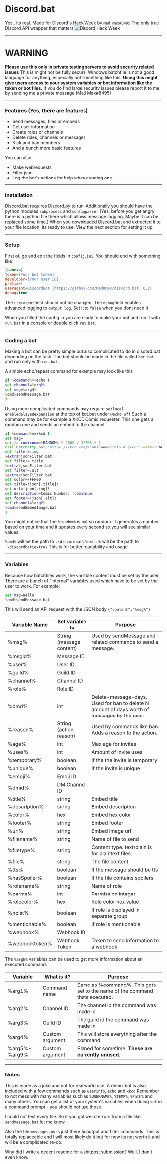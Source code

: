 # Discord.bat
Yes.. its real.
Made for Discord's Hack Week by `Mad Max#8495`
The only true Discord API wrapper that matters
![Discord Hack Week](https://cdn-images-1.medium.com/max/2560/1*lh6NS8hx0pu5mlZeSqnu5w.jpeg)

---
# WARNING
**Please use this only in private testing servers to avoid security related issues**
This is might not be fully secure. Windows batchfile is not a good language for anything, especially not something like this.
**Using this might give users access to your system variables or bot information like the token or bot files.**
If you do find large security issues please report it to me by sending me a private message (Mad Max#8495)

---
### Features (Yes, there are features)

- Send messages, files or embeds
- Get user information
- Create roles or channels 
- Delete roles, channels or messages
- Kick and ban members
- And a bunch more basic features

You can also:
  - Make webrequests
  - Filter json
  - Log the bot's actions for help when creating one
---
### Installation
Discord.bat requires [Discord.py](https://pypi.org/project/discord.py/) to run.
Additionally you should have the python modules `subprocess` and `configparser`
(Yes, before you get angry there is a python file there which allows message logging. Maybe it can be replaced some time.)
When you downloaded Discord.bat and extracted it to your file location, its ready to use. View the next section for setting it up.

---
### Setup
First of, go and edit the fields in `config.ini`. You should end with something like
```ini
[CONFIG]
token=[Your bot token]
developer=[Your user ID]
prefix=!
useragent=DiscordBot (https://github.com/Mad0Max/discord.bat, 0.2)
debug=true
```
The `useragent`field should not be changed.
The `debug`field enables advanced logging to `output.log`. Set it to `false` when you dont need it


When you filled the config in you are ready to make your bot and run it with `run.bat` in a console or double click `run.bat`.

---
### Coding a bot
Making a bot can be pretty simple but also complicated to do in discord.bat depending on the task.
The bot should be made in the file called `bot.bat` and run only with `run.bat`,

A simple echo/repeat command for example may look like this
```bat
if %command%==echo (
set channel=%arg2%
set msg=%arg4%
%cmd%sendMessage.bat
)
```


Using more complicated commands may require `setlocal enabledelayedexpansion` at the top of bot.bat under `@echo off`
Such a command may be for example a XKCD Comic requester. This one gets a random one and sends an embed to the channel
```bat
if %command%==xkcd (
set msg=
set /a comicnum=%RANDOM% * 2000 / 32768 + 1
call batchhttp.bat "https://xkcd.com/%comicnum%/info.0.json" -method GET -saveTO response.txt
set filter=.img
%extra%jsonFilter.bat
set filter=.title
%extra%jsonFilter.bat
set filter=.alt
%extra%jsonFilter.bat
set color=FFFF00
set title=!json[.title]!
set url=!json[.img]!
set description=Comic Number: !comicnum!
set footer=!json[.alt]!
set channel=%arg2%
%cmd%sendEmbedImage.bat
)
```
You might notice that the `%random%` is not so random. It generates a number based on your time and it updates every second so you will see similar values.

`%cmd%` will be the path to `.\discordbat\`
`%extra%` will be the path to `.\discordbat\extra\`
This is for better readability and usage

---
### Variables
Because how batchfiles work, the variable content must be set by the user.
There are a bunch of "internal" variables used which have to be set by the user to work.
For example:
```bat
set msg=Hello
%cmd%sendMessage.bat
```
This will send an API request with the JSON body `{"content":"%msg%"}`


| Variable Name  | Set variable to          | Purpose                                                                                     |
|----------------|--------------------------|---------------------------------------------------------------------------------------------|
| %msg%          | String (message content) | Used by sendMessage and related commands to send a message.                                 |
| %msgid%        | Message ID               |                                                                                             |
| %user%         | User ID                  |                                                                                             |
| %guild%        | Guild ID                 |                                                                                             |
| %channel%      | Channel ID               |                                                                                             |
| %role%         | Role ID                  |                                                                                             |
| %dmd%          | int                      | Delete-message-days. Used for ban to delete N amount of days worth of messages by the user. |
| %reason%       | String (action reason)   | Used by commands like ban. Adds a reason to the action.                                     |
| %age%          | int                      | Max age for invites                                                                         |
| %uses%         | int                      | Amount of invite uses                                                                       |
| %temporary%    | boolean                  | If the the invite is temporary                                                              |
| %unique%       | boolean                  | If the invite is unique                                                                     |
| %emoji%        | Emoji ID                 |                                                                                             |
| %dmid%         | DM Channel ID            |                                                                                             |
| %title%        | string                   | Embed title                                                                                 |
| %description%  | string                   | Embed description                                                                           |
| %color%        | hex                      | Embed hex color                                                                             |
| %footer%       | string                   | Embed footer                                                                                |
| %url%          | string                   | Embed image url                                                                             |
| %filename%     | string                   | Name of file to send                                                                        |
| %filetype%     | string                   | Content type. text/plain is for plaintext files.                                            |
| %file%         | string                   | The file content                                                                            |
| %tts%          | boolean                  | If the message should be tts                                                                |
| %hasSpoiler%   | boolean                  | If the file contains spoilers                                                               |
| %rolename%     | string                   | Name of role                                                                                |
| %perms%        | int                      | Permission integer                                                                          |
| %rolecolor%    | hex                      | Role color hex value                                                                        |
| %hoist%        | boolean                  | If role is displayed in separate group                                                      |
| %mentionable%  | boolean                  | If role is mentionable                                                                      |
| %webhook%      | Webhook ID               |                                                                                             |
| %webhooktoken% | Webhook Token            | Token to send information to a webhook   

The `%argN%` variables can be used to get more information about an executed command.

| Variable      | What is it?     | Purpose                                                                     |
|---------------|-----------------|-----------------------------------------------------------------------------|
| %arg1%        | Command name    | Same as %command%. This gets set to the name of the command thats executed. |
| %arg2%        | Channel ID      | The channel id the command was made in                                      |
| %arg3%        | Guild ID        | The guild id the command was made in                                        |
| %arg4%        | Custom argument | This will store everything after the command.                               |
| %arg5%-%arg9% | Custom argument | Planed for sometime. **These are currently unused.**                        |
---
### Notes
This is made as a joke and not for real world use.
A demo-bot is also included with a few commands such as `userinfo`, `echo` and `xkcd`
Remember to not mess with many variables such as `%USERNAME%`, `%TEMP%`, `%Path%` and many others. You can get a list of your system's variables when doing `set` in a command prompt - you should not use those.

I could not test every file. So if you got weird errors from a file like `sendMessage.bat`  let me know.

Also the file `messages.py` is just there to output and filter commands. This is totally replaceable and I will most likely do it but for now its not worth it and will be a complicated re-do.

Why did I write a decent readme for a shitpost submission? Well, I don't even know..

